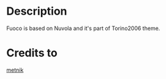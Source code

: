 # Description
Fuoco is based on Nuvola and it's part of Torino2006 theme.

# Credits to
[metnik](http://gnome-look.org/usermanager/search.php?username=metnik)
